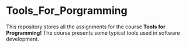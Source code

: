 # Tools_For_Porgramming

This repository stores all the assignments for the course **Tools for Programming!** The course presents some typical tools used in software development.
